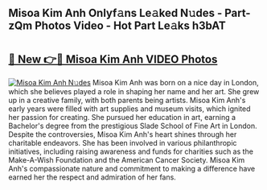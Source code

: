 ## Misoa Kim Anh Onlyf𝚊ns Le𝚊ked N𝚞des - Part-zQm Photos Video - Hot Part Le𝚊ks h3bAT

# <h2><a href="http://ac12212.deff.icu/?id=Misoa+Kim+Anh">🔗 New 👉🔴 Misoa Kim Anh VIDEO Photos</a></h2>

[![Misoa Kim Anh N𝚞des](https://i.imgur.com/rIISA9y.gif)](http://ac12212.deff.icu/?id=Misoa+Kim+Anh)
Misoa Kim Anh was born on a nice day in London, which she believes played a role in shaping her name and her art. She grew up in a creative family, with both parents being artists. Misoa Kim Anh's early years were filled with art supplies and museum visits, which ignited her passion for creating. She pursued her education in art, earning a Bachelor's degree from the prestigious Slade School of Fine Art in London. Despite the controversies, Misoa Kim Anh's heart shines through her charitable endeavors. She has been involved in various philanthropic initiatives, including raising awareness and funds for charities such as the Make-A-Wish Foundation and the American Cancer Society. Misoa Kim Anh's compassionate nature and commitment to making a difference have earned her the respect and admiration of her fans.
